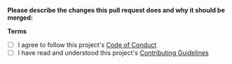 **Please describe the changes this pull request does and why it should be merged:**


**Terms**
- [ ] I agree to follow this project's [Code of Conduct](CODE_OF_CONDUCT.md)
- [ ] I have read and understood this project's [Contributing Guidelines](../CONTRIBUTING.md)

